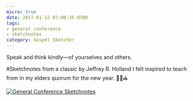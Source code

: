 ```yaml
---
micro: true
date: 2017-01-12 07:08:35-0700
tags:
- general conference
- sketchnotes
category: Gospel Sketcher
---
```


Speak and think kindly—of yourselves and others.

#Sketchnotes from a classic by Jeffrey R. Holland I felt inspired to teach from in my elders quorum for the new year. ✍🏼⛪️

[![General Conference Sketchnotes](http://www.gospelsketcher.org/uploads/2018/c9ee528e59.jpg)](http://www.gospelsketcher.org/uploads/2018/c9ee528e59.jpg)